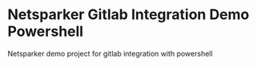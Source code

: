 # Netsparker Gitlab Integration Demo Powershell

Netsparker demo project for gitlab integration with powershell

